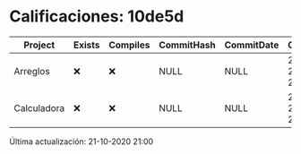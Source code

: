 # Calificaciones: 10de5d
|Project|Exists|Compiles|CommitHash|CommitDate|CheckDate|Comments|
|-|-|-|-|-|-|-|
|Arreglos|❌|❌|NULL|NULL|21-10-2020 21:00:09|No se encontró el archivo en PracticasComputacionI/Arreglos/Arreglos.cpp|
|Calculadora|❌|❌|NULL|NULL|21-10-2020 21:00:08|No se encontró el archivo en PracticasComputacionI/Calculadora/Calculadora.cpp|

Última actualización: 21-10-2020 21:00